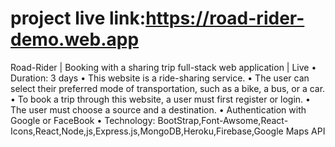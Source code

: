 # project live link:https://road-rider-demo.web.app
Road-Rider | Booking with a sharing trip full-stack web application | Live
•	Duration: 3 days
•	This website is a ride-sharing service.
•	The user can select their preferred mode of transportation, such as a bike, a bus, or a car.
•	To book a trip through this website, a user must first register or login.
•	The user must choose a source and a destination.
•	Authentication with Google or FaceBook
•	Technology: BootStrap,Font-Awsome,React-Icons,React,Node,js,Express.js,MongoDB,Heroku,Firebase,Google Maps API


